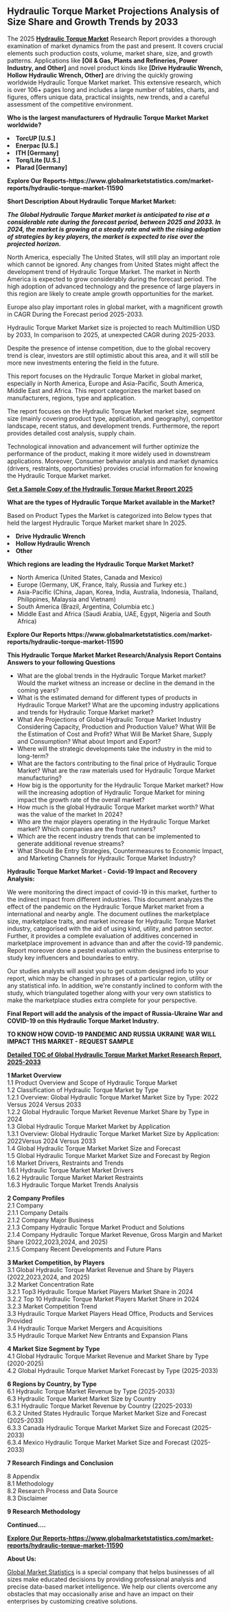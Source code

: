 <h2>Hydraulic Torque Market Projections Analysis of Size Share and Growth Trends by 2033</h2><p>The 2025 <strong><a href="https://www.globalmarketstatistics.com/market-reports/hydraulic-torque-market-11590">Hydraulic Torque Market</a></strong> Research Report provides a thorough examination of market dynamics from the past and present. It covers crucial elements such production costs, volume, market share, size, and growth patterns. Applications like <strong>[Oil & Gas, Plants and Refineries, Power Industry, and Other]</strong> and novel product kinds like <strong>[Drive Hydraulic Wrench, Hollow Hydraulic Wrench, Other]</strong> are driving the quickly growing worldwide Hydraulic Torque Market market. This extensive research, which is over 106+ pages long and includes a large number of tables, charts, and figures, offers unique data, practical insights, new trends, and a careful assessment of the competitive environment.</p> <p><strong>Who is the largest manufacturers of Hydraulic Torque Market Market worldwide?</strong></p> <p><strong><li>TorcUP [U.S.] <li>Enerpac [U.S.] <li>ITH [Germany]<li>Torq/Lite [U.S.] <li>Plarad [Germany]</strong></p> <p><strong>Explore Our Reports-https://www.globalmarketstatistics.com/market-reports/hydraulic-torque-market-11590</strong></p> <p><strong>Short Description About Hydraulic Torque Market Market:</strong></p> <p><strong><em>The Global Hydraulic Torque Market market is anticipated to rise at a considerable rate during the forecast period, between 2025 and 2033. In 2024, the market is growing at a steady rate and with the rising adoption of strategies by key players, the market is expected to rise over the projected horizon.</em></strong></p> <p>North America, especially The United States, will still play an important role which cannot be ignored. Any changes from United States might affect the development trend of Hydraulic Torque Market. The market in North America is expected to grow considerably during the forecast period. The high adoption of advanced technology and the presence of large players in this region are likely to create ample growth opportunities for the market.</p> <p>Europe also play important roles in global market, with a magnificent growth in CAGR During the Forecast period 2025-2033.</p> <p>Hydraulic Torque Market Market size is projected to reach Multimillion USD by 2033, In comparison to 2025, at unexpected CAGR during 2025-2033.</p> <p>Despite the presence of intense competition, due to the global recovery trend is clear, investors are still optimistic about this area, and it will still be more new investments entering the field in the future.</p> <p>This report focuses on the Hydraulic Torque Market in global market, especially in North America, Europe and Asia-Pacific, South America, Middle East and Africa. This report categorizes the market based on manufacturers, regions, type and application.</p> <p>The report focuses on the Hydraulic Torque Market market size, segment size (mainly covering product type, application, and geography), competitor landscape, recent status, and development trends. Furthermore, the report provides detailed cost analysis, supply chain.</p> <p>Technological innovation and advancement will further optimize the performance of the product, making it more widely used in downstream applications. Moreover, Consumer behavior analysis and market dynamics (drivers, restraints, opportunities) provides crucial information for knowing the Hydraulic Torque Market market.</p> <p><strong><a href="https://www.globalmarketstatistics.com/market-reports/hydraulic-torque-market-11590">Get a Sample Copy of the Hydraulic Torque Market Report 2025</a></strong></p> <p><strong>What are the types of Hydraulic Torque Market available in the Market?</strong></p> <p>Based on Product Types the Market is categorized into Below types that held the largest Hydraulic Torque Market market share In 2025.</p> <p><strong><li>Drive Hydraulic Wrench<li>Hollow Hydraulic Wrench<li>Other</strong></p> <p><strong>Which regions are leading the Hydraulic Torque Market Market?</strong></p> <ul> <li>North America (United States, Canada and Mexico)</li> <li>Europe (Germany, UK, France, Italy, Russia and Turkey etc.)</li> <li>Asia-Pacific (China, Japan, Korea, India, Australia, Indonesia, Thailand, Philippines, Malaysia and Vietnam)</li> <li>South America (Brazil, Argentina, Columbia etc.)</li> <li>Middle East and Africa (Saudi Arabia, UAE, Egypt, Nigeria and South Africa)</li> </ul> <p><strong>Explore Our Reports https://www.globalmarketstatistics.com/market-reports/hydraulic-torque-market-11590</strong></p> <p><strong>This Hydraulic Torque Market Market Research/Analysis Report Contains Answers to your following Questions</strong></p> <ul> <li>What are the global trends in the Hydraulic Torque Market market? Would the market witness an increase or decline in the demand in the coming years?</li> <li>What is the estimated demand for different types of products in Hydraulic Torque Market? What are the upcoming industry applications and trends for Hydraulic Torque Market market?</li> <li>What Are Projections of Global Hydraulic Torque Market Industry Considering Capacity, Production and Production Value? What Will Be the Estimation of Cost and Profit? What Will Be Market Share, Supply and Consumption? What about Import and Export?</li> <li>Where will the strategic developments take the industry in the mid to long-term?</li> <li>What are the factors contributing to the final price of Hydraulic Torque Market? What are the raw materials used for Hydraulic Torque Market manufacturing?</li> <li>How big is the opportunity for the Hydraulic Torque Market market? How will the increasing adoption of Hydraulic Torque Market for mining impact the growth rate of the overall market?</li> <li>How much is the global Hydraulic Torque Market market worth? What was the value of the market In 2024?</li> <li>Who are the major players operating in the Hydraulic Torque Market market? Which companies are the front runners?</li> <li>Which are the recent industry trends that can be implemented to generate additional revenue streams?</li> <li>What Should Be Entry Strategies, Countermeasures to Economic Impact, and Marketing Channels for Hydraulic Torque Market Industry?</li> </ul> <p><strong>Hydraulic Torque Market Market - Covid-19 Impact and Recovery Analysis:</strong></p> <p>We were monitoring the direct impact of covid-19 in this market, further to the indirect impact from different industries. This document analyzes the effect of the pandemic on the Hydraulic Torque Market market from a international and nearby angle. The document outlines the marketplace size, marketplace traits, and market increase for Hydraulic Torque Market industry, categorised with the aid of using kind, utility, and patron sector. Further, it provides a complete evaluation of additives concerned in marketplace improvement in advance than and after the covid-19 pandemic. Report moreover done a pestel evaluation within the business enterprise to study key influencers and boundaries to entry.</p> <p>Our studies analysts will assist you to get custom designed info to your report, which may be changed in phrases of a particular region, utility or any statistical info. In addition, we're constantly inclined to conform with the study, which triangulated together along with your very own statistics to make the marketplace studies extra complete for your perspective.</p> <p><strong>Final Report will add the analysis of the impact of Russia-Ukraine War and COVID-19 on this Hydraulic Torque Market Industry.</strong></p> <p><strong>TO KNOW HOW COVID-19 PANDEMIC AND RUSSIA UKRAINE WAR WILL IMPACT THIS MARKET - REQUEST SAMPLE</strong></p> <p><strong><a href="https://www.globalmarketstatistics.com/market-reports/hydraulic-torque-market-11590">Detailed TOC of Global Hydraulic Torque Market Market Research Report, 2025-2033</a></strong></p> <p><strong>1 Market Overview</strong><br /> 1.1 Product Overview and Scope of Hydraulic Torque Market<br /> 1.2 Classification of Hydraulic Torque Market by Type<br /> 1.2.1 Overview: Global Hydraulic Torque Market Market Size by Type: 2022 Versus 2024 Versus 2033<br /> 1.2.2 Global Hydraulic Torque Market Revenue Market Share by Type in 2024<br /> 1.3 Global Hydraulic Torque Market Market by Application<br /> 1.3.1 Overview: Global Hydraulic Torque Market Market Size by Application: 2022Versus 2024 Versus 2033<br /> 1.4 Global Hydraulic Torque Market Market Size and Forecast<br /> 1.5 Global Hydraulic Torque Market Market Size and Forecast by Region<br /> 1.6 Market Drivers, Restraints and Trends<br /> 1.6.1 Hydraulic Torque Market Market Drivers<br /> 1.6.2 Hydraulic Torque Market Market Restraints<br /> 1.6.3 Hydraulic Torque Market Trends Analysis</p> <p><strong>2 Company Profiles</strong><br /> 2.1 Company<br /> 2.1.1 Company Details<br /> 2.1.2 Company Major Business<br /> 2.1.3 Company Hydraulic Torque Market Product and Solutions<br /> 2.1.4 Company Hydraulic Torque Market Revenue, Gross Margin and Market Share (2022,2023,2024, and 2025)<br /> 2.1.5 Company Recent Developments and Future Plans</p> <p><strong>3 Market Competition, by Players</strong><br /> 3.1 Global Hydraulic Torque Market Revenue and Share by Players (2022,2023,2024, and 2025)<br /> 3.2 Market Concentration Rate<br /> 3.2.1 Top3 Hydraulic Torque Market Players Market Share in 2024<br /> 3.2.2 Top 10 Hydraulic Torque Market Players Market Share in 2024<br /> 3.2.3 Market Competition Trend<br /> 3.3 Hydraulic Torque Market Players Head Office, Products and Services Provided<br /> 3.4 Hydraulic Torque Market Mergers and Acquisitions<br /> 3.5 Hydraulic Torque Market New Entrants and Expansion Plans</p> <p><strong>4 Market Size Segment by Type</strong><br /> 4.1 Global Hydraulic Torque Market Revenue and Market Share by Type (2020-2025)<br /> 4.2 Global Hydraulic Torque Market Market Forecast by Type (2025-2033)</p> <p><strong>6 Regions by Country, by Type</strong><br /> 6.1 Hydraulic Torque Market Revenue by Type (2025-2033)<br /> 6.3 Hydraulic Torque Market Market Size by Country<br /> 6.3.1 Hydraulic Torque Market Revenue by Country (22025-2033)<br /> 6.3.2 United States Hydraulic Torque Market Market Size and Forecast (2025-2033)<br /> 6.3.3 Canada Hydraulic Torque Market Market Size and Forecast (2025-2033)<br /> 6.3.4 Mexico Hydraulic Torque Market Market Size and Forecast (2025-2033)</p> <p><strong>7 Research Findings and Conclusion</strong></p> <p>8 Appendix<br /> 8.1 Methodology<br /> 8.2 Research Process and Data Source<br /> 8.3 Disclaimer</p> <p><strong>9 Research Methodology</strong></p> <p><strong>Continued&hellip;.</strong></p> <p><strong><a href="https://www.globalmarketstatistics.com/market-reports/hydraulic-torque-market-11590">Explore Our Reports-https://www.globalmarketstatistics.com/market-reports/hydraulic-torque-market-11590</a></strong></p> <p><strong>About Us:</strong></p> <p><a href="https://www.globalmarketstatistics.com/">Global Market Statistics</a> is a special company that helps businesses of all sizes make educated decisions by providing professional analysis and precise data-based market intelligence. We help our clients overcome any obstacles that may occasionally arise and have an impact on their enterprises by customizing creative solutions.</p>
